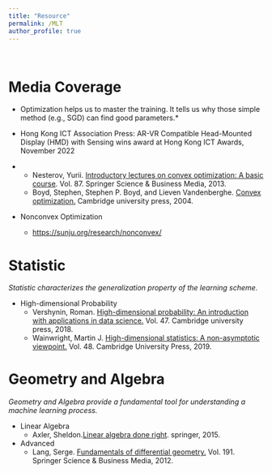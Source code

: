 ```yaml
---
title: "Resource"
permalink: /MLT
author_profile: true
---
```

<br>

# Media Coverage  
* Optimization helps us to master the training. It tells us why those simple method (e.g., SGD) can find  good parameters.*  
* Hong Kong ICT Association Press: AR-VR Compatible Head-Mounted Display (HMD) with Sensing wins award at Hong Kong ICT Awards, November 2022
* 
    - Nesterov, Yurii. [Introductory lectures on convex optimization: A basic course](https://books.google.com.hk/books?hl=zh-TW&lr=&id=2-ElBQAAQBAJ&oi=fnd&pg=PA1&dq=introductory+lectures+on+convex+programming&ots=wmoQanrhmx&sig=QKUcatCgmqwHNej6QSawSY6BZ6U&redir_esc=y#v=onepage&q=introductory%20lectures%20on%20convex%20programming&f=false). Vol. 87. Springer Science & Business Media, 2013.
    - Boyd, Stephen, Stephen P. Boyd, and Lieven Vandenberghe. [Convex optimization.](https://web.stanford.edu/~boyd/cvxbook/) Cambridge university press, 2004.
 
 * Nonconvex Optimization
     - https://sunju.org/research/nonconvex/

# Statistic
*Statistic characterizes the generalization property of the learning scheme.*
* High-dimensional Probability
    - Vershynin, Roman. [High-dimensional probability: An introduction with applications in data science.](https://www.math.uci.edu/~rvershyn/) Vol. 47. Cambridge university press, 2018.
    - Wainwright, Martin J. [High-dimensional statistics: A non-asymptotic viewpoint.](https://www.cambridge.org/core/books/highdimensional-statistics/8A91ECEEC38F46DAB53E9FF8757C7A4E) Vol. 48. Cambridge University Press, 2019.
    
    
# Geometry and Algebra
*Geometry and Algebra provide a fundamental tool for understanding a machine learning process.*
* Linear Algebra
    - Axler, Sheldon.[Linear algebra done right](https://linear.axler.net/). springer, 2015.
* Advanced
    - Lang, Serge. [Fundamentals of differential geometry.](https://www.springer.com/gp/book/9780387985930) Vol. 191. Springer Science & Business Media, 2012.



